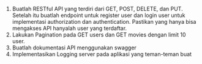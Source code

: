 1. Buatlah RESTful API yang terdiri dari GET, POST, DELETE, dan PUT. Setelah itu buatlah 
endpoint untuk register user dan login user untuk implementasi authorization dan 
authentication. Pastikan yang hanya bisa mengakses API hanyalah user yang terdaftar.
2. Lakukan Pagination pada GET users dan GET movies dengan limit 10 user.
3. Buatlah dokumentasi API menggunakan swagger
4. Implementasikan Logging server pada aplikasi yang teman-teman buat


